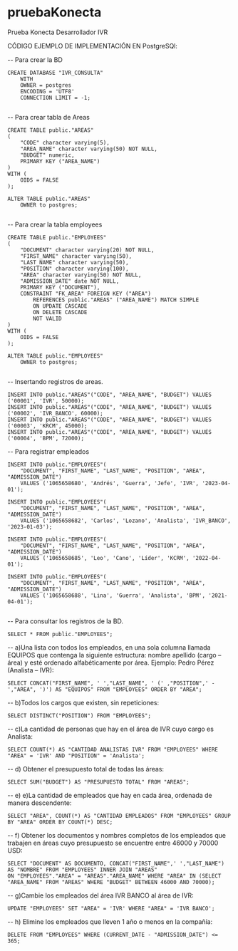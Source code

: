 # pruebaKonecta
Prueba Konecta Desarrollador IVR

CÓDIGO EJEMPLO DE IMPLEMENTACIÓN EN PostgreSQl:


-- Para crear la BD
```
CREATE DATABASE "IVR_CONSULTA"
    WITH 
    OWNER = postgres
    ENCODING = 'UTF8'
    CONNECTION LIMIT = -1;
    
  ```

-- Para crear tabla de Areas
```
CREATE TABLE public."AREAS"
(
    "CODE" character varying(5),
    "AREA_NAME" character varying(50) NOT NULL,
    "BUDGET" numeric,
    PRIMARY KEY ("AREA_NAME")
)
WITH (
    OIDS = FALSE
);

ALTER TABLE public."AREAS"
    OWNER to postgres;
    
```

-- Para crear la tabla employees
```
CREATE TABLE public."EMPLOYEES"
(
    "DOCUMENT" character varying(20) NOT NULL,
    "FIRST_NAME" character varying(50),
    "LAST_NAME" character varying(50),
    "POSITION" character varying(100),
    "AREA" character varying(50) NOT NULL,
    "ADMISSION_DATE" date NOT NULL,
    PRIMARY KEY ("DOCUMENT"),
    CONSTRAINT "FK_AREA" FOREIGN KEY ("AREA")
        REFERENCES public."AREAS" ("AREA_NAME") MATCH SIMPLE
        ON UPDATE CASCADE
        ON DELETE CASCADE
        NOT VALID
)
WITH (
    OIDS = FALSE
);

ALTER TABLE public."EMPLOYEES"
    OWNER to postgres;
    
```

-- Insertando registros de areas.

```
INSERT INTO public."AREAS"("CODE", "AREA_NAME", "BUDGET") VALUES ('00001', 'IVR', 50000);
INSERT INTO public."AREAS"("CODE", "AREA_NAME", "BUDGET") VALUES ('00002', 'IVR_BANCO', 60000);
INSERT INTO public."AREAS"("CODE", "AREA_NAME", "BUDGET") VALUES ('00003', 'KRCM', 45000);
INSERT INTO public."AREAS"("CODE", "AREA_NAME", "BUDGET") VALUES ('00004', 'BPM', 72000);
```

-- Para registrar empleados
```
INSERT INTO public."EMPLOYEES"(
	"DOCUMENT", "FIRST_NAME", "LAST_NAME", "POSITION", "AREA", "ADMISSION_DATE")
	VALUES ('1065658680', 'Andrés', 'Guerra', 'Jefe', 'IVR', '2023-04-01');
	
INSERT INTO public."EMPLOYEES"(
	"DOCUMENT", "FIRST_NAME", "LAST_NAME", "POSITION", "AREA", "ADMISSION_DATE")
	VALUES ('1065658682', 'Carlos', 'Lozano', 'Analista', 'IVR_BANCO', '2023-01-03');
	
INSERT INTO public."EMPLOYEES"(
	"DOCUMENT", "FIRST_NAME", "LAST_NAME", "POSITION", "AREA", "ADMISSION_DATE")
	VALUES ('1065658685', 'Leo', 'Cano', 'Líder', 'KCRM', '2022-04-01');
	
INSERT INTO public."EMPLOYEES"(
	"DOCUMENT", "FIRST_NAME", "LAST_NAME", "POSITION", "AREA", "ADMISSION_DATE")
	VALUES ('1065658688', 'Lina', 'Guerra', 'Analista', 'BPM', '2021-04-01');
  
```

-- Para consultar los registros de la BD.
```
SELECT * FROM public."EMPLOYEES";
```

-- a)Una lista con todos los empleados, en una sola columna llamada EQUIPOS que contenga la siguiente estructura: nombre apellido (cargo – área) y esté ordenado alfabéticamente por área. Ejemplo: Pedro Pérez (Analista – IVR):
```
SELECT CONCAT("FIRST_NAME", ' ',"LAST_NAME", ' (' ,"POSITION",' - ',"AREA", ')') AS "EQUIPOS" FROM "EMPLOYEES" ORDER BY "AREA";
```

-- b)Todos los cargos que existen, sin repeticiones:
```
SELECT DISTINCT("POSITION") FROM "EMPLOYEES";
```

-- c)La cantidad de personas que hay en el área de IVR cuyo cargo es Analista:
```
SELECT COUNT(*) AS "CANTIDAD ANALISTAS IVR" FROM "EMPLOYEES" WHERE "AREA" = 'IVR' AND "POSITION" = 'Analista';
```

-- d) Obtener el presupuesto total de todas las áreas:
```
SELECT SUM("BUDGET") AS "PRESUPUESTO TOTAL" FROM "AREAS"; 
```

-- e) e)La cantidad de empleados que hay en cada área, ordenada de manera descendente:
```
SELECT "AREA", COUNT(*) AS "CANTIDAD EMPLEADOS" FROM "EMPLOYEES" GROUP BY "AREA" ORDER BY COUNT(*) DESC;
```

-- f) Obtener los documentos y nombres completos de los empleados que trabajen en áreas cuyo presupuesto se encuentre entre 46000 y 70000 USD: 
```
SELECT "DOCUMENT" AS DOCUMENTO, CONCAT("FIRST_NAME",' ',"LAST_NAME") AS "NOMBRE" FROM "EMPLOYEES" INNER JOIN "AREAS" 
ON "EMPLOYEES"."AREA" = "AREAS"."AREA_NAME" WHERE "AREA" IN (SELECT "AREA_NAME" FROM "AREAS" WHERE "BUDGET" BETWEEN 46000 AND 70000);
```

-- g)Cambie los empleados del área IVR BANCO al área de IVR:
```
UPDATE "EMPLOYEES" SET "AREA" = 'IVR' WHERE "AREA" = 'IVR BANCO';
```

-- h) Elimine los empleados que lleven 1 año o menos en la compañía:
```
DELETE FROM "EMPLOYEES" WHERE (CURRENT_DATE - "ADMISSION_DATE") <= 365;
```
